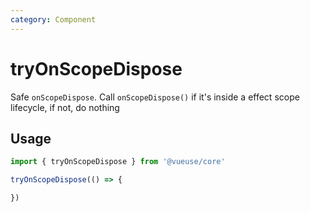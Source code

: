 ```yaml
---
category: Component
---
```


# tryOnScopeDispose

Safe `onScopeDispose`. Call `onScopeDispose()` if it's inside a effect scope lifecycle, if not, do nothing

## Usage

```js
import { tryOnScopeDispose } from '@vueuse/core'

tryOnScopeDispose(() => {

})
```
